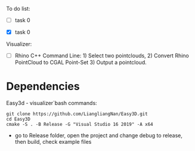 

To do list:


- [ ] task 0
- [x] task 0


Visualizer:
- [ ] Rhino C++ Command Line: 1) Select two pointclouds, 2) Convert Rhino PointCloud to CGAL Point-Set 3) Output a pointcloud.

# Dependencies

Easy3d - visualizer`bash commands:

```
git clone https://github.com/LiangliangNan/Easy3D.git
cd Easy3D
cmake -S . -B Release -G "Visual Studio 16 2019" -A x64
```

* go to Release folder, open the project and change debug to release, then build, check example files

